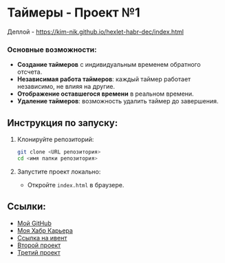 # Таймеры - Проект №1

Деплой - https://kim-nik.github.io/hexlet-habr-dec/index.html

### Основные возможности:

- **Создание таймеров** с индивидуальным временем обратного отсчета.
- **Независимая работа таймеров**: каждый таймер работает независимо, не влияя на другие.
- **Отображение оставшегося времени** в реальном времени.
- **Удаление таймеров**: возможность удалить таймер до завершения.

## Инструкция по запуску:

1. Клонируйте репозиторий:

   ```bash
   git clone <URL репозитория>
   cd <имя папки репозитория>
   ```

2. Запустите проект локально:
   - Откройте `index.html` в браузере.

## Ссылки:

- [Мой GitHub](https://github.com/kim-nik/)
- [Моя Хабр Карьера](https://career.habr.com/nik-kim-nik)
- [Ссылка на ивент](https://special.habr.com/)
- [Второй проект](https://github.com/kim-nik/hexlet-habr-dec-second)
- [Третий проект](https://github.com/kim-nik/hexlet-habr-dec-third)
